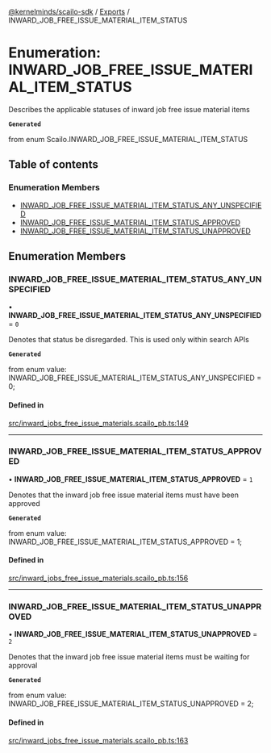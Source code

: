 [@kernelminds/scailo-sdk](../README.md) / [Exports](../modules.md) / INWARD\_JOB\_FREE\_ISSUE\_MATERIAL\_ITEM\_STATUS

# Enumeration: INWARD\_JOB\_FREE\_ISSUE\_MATERIAL\_ITEM\_STATUS

Describes the applicable statuses of inward job free issue material items

**`Generated`**

from enum Scailo.INWARD_JOB_FREE_ISSUE_MATERIAL_ITEM_STATUS

## Table of contents

### Enumeration Members

- [INWARD\_JOB\_FREE\_ISSUE\_MATERIAL\_ITEM\_STATUS\_ANY\_UNSPECIFIED](INWARD_JOB_FREE_ISSUE_MATERIAL_ITEM_STATUS.md#inward_job_free_issue_material_item_status_any_unspecified)
- [INWARD\_JOB\_FREE\_ISSUE\_MATERIAL\_ITEM\_STATUS\_APPROVED](INWARD_JOB_FREE_ISSUE_MATERIAL_ITEM_STATUS.md#inward_job_free_issue_material_item_status_approved)
- [INWARD\_JOB\_FREE\_ISSUE\_MATERIAL\_ITEM\_STATUS\_UNAPPROVED](INWARD_JOB_FREE_ISSUE_MATERIAL_ITEM_STATUS.md#inward_job_free_issue_material_item_status_unapproved)

## Enumeration Members

### INWARD\_JOB\_FREE\_ISSUE\_MATERIAL\_ITEM\_STATUS\_ANY\_UNSPECIFIED

• **INWARD\_JOB\_FREE\_ISSUE\_MATERIAL\_ITEM\_STATUS\_ANY\_UNSPECIFIED** = ``0``

Denotes that status be disregarded. This is used only within search APIs

**`Generated`**

from enum value: INWARD_JOB_FREE_ISSUE_MATERIAL_ITEM_STATUS_ANY_UNSPECIFIED = 0;

#### Defined in

[src/inward_jobs_free_issue_materials.scailo_pb.ts:149](https://github.com/scailo/ts-sdk/blob/c10a36b57201dfa5903d4b53efa1e62aa6208936/src/inward_jobs_free_issue_materials.scailo_pb.ts#L149)

___

### INWARD\_JOB\_FREE\_ISSUE\_MATERIAL\_ITEM\_STATUS\_APPROVED

• **INWARD\_JOB\_FREE\_ISSUE\_MATERIAL\_ITEM\_STATUS\_APPROVED** = ``1``

Denotes that the inward job free issue material items must have been approved

**`Generated`**

from enum value: INWARD_JOB_FREE_ISSUE_MATERIAL_ITEM_STATUS_APPROVED = 1;

#### Defined in

[src/inward_jobs_free_issue_materials.scailo_pb.ts:156](https://github.com/scailo/ts-sdk/blob/c10a36b57201dfa5903d4b53efa1e62aa6208936/src/inward_jobs_free_issue_materials.scailo_pb.ts#L156)

___

### INWARD\_JOB\_FREE\_ISSUE\_MATERIAL\_ITEM\_STATUS\_UNAPPROVED

• **INWARD\_JOB\_FREE\_ISSUE\_MATERIAL\_ITEM\_STATUS\_UNAPPROVED** = ``2``

Denotes that the inward job free issue material items must be waiting for approval

**`Generated`**

from enum value: INWARD_JOB_FREE_ISSUE_MATERIAL_ITEM_STATUS_UNAPPROVED = 2;

#### Defined in

[src/inward_jobs_free_issue_materials.scailo_pb.ts:163](https://github.com/scailo/ts-sdk/blob/c10a36b57201dfa5903d4b53efa1e62aa6208936/src/inward_jobs_free_issue_materials.scailo_pb.ts#L163)

